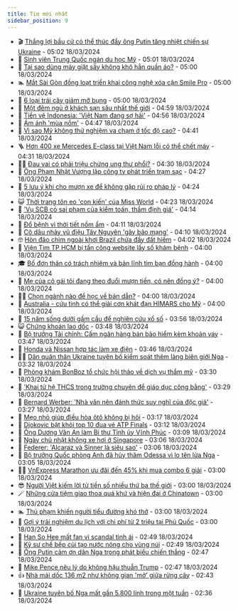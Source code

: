 ```yaml
---
title: Tim mới nhất
sidebar_position: 9
---
```


<!-- vnexpress-tin-moi-nhat:START -->
- 🎬 [Thắng lợi bầu cử có thể thúc đẩy ông Putin tăng nhiệt chiến sự Ukraine](https://vnexpress.net/thang-loi-bau-cu-co-the-thuc-day-ong-putin-tang-nhiet-chien-su-ukraine-4723445.html) - 05:02 18/03/2024
- 🐎 [Sinh viên Trung Quốc ngán du học Mỹ](https://vnexpress.net/sinh-vien-trung-quoc-ngan-du-hoc-my-4723502.html) - 05:01 18/03/2024
- 🦍 [Tại sao dùng máy giặt sấy không khô hẳn quần áo?](https://vnexpress.net/tai-sao-dung-may-giat-say-khong-kho-han-quan-ao-4723344.html) - 05:00 18/03/2024
- 🏊 [Mắt Sài Gòn đồng loạt triển khai công nghệ xóa cận Smile Pro](https://vnexpress.net/mat-sai-gon-dong-loat-trien-khai-cong-nghe-xoa-can-smile-pro-4723556.html) - 05:00 18/03/2024
- 🎊 [6 loại trái cây giảm mỡ bụng](https://vnexpress.net/6-loai-trai-cay-giam-mo-bung-4723533.html) - 05:00 18/03/2024
- 🎃 [Một đêm ngủ ở khách sạn sâu nhất thế giới](https://vnexpress.net/mot-dem-ngu-o-khach-san-sau-nhat-the-gioi-4723368.html) - 04:59 18/03/2024
- 🧰 [Tiền vệ Indonesia: &#39;Việt Nam đang sợ hãi&#39;](https://vnexpress.net/tien-ve-indonesia-viet-nam-dang-so-hai-4723584.html) - 04:56 18/03/2024
- 🔭 [Ám ảnh &#39;mùa nồm&#39;](https://vnexpress.net/am-anh-mua-nom-4723580.html) - 04:47 18/03/2024
- 🫶 [Vì sao Mỹ không thử nghiệm va chạm ở tốc độ cao?](https://vnexpress.net/vi-sao-my-khong-thu-nghiem-va-cham-o-toc-do-cao-4723429.html) - 04:41 18/03/2024
- 🪜 [Hơn 400 xe Mercedes E-class tại Việt Nam lỗi có thể chết máy](https://vnexpress.net/hon-400-xe-mercedes-e-class-tai-viet-nam-loi-co-the-chet-may-4723480.html) - 04:31 18/03/2024
- 👨‍🏫 [Đau vai có phải triệu chứng ung thư phổi?](https://vnexpress.net/dau-vai-co-phai-trieu-chung-ung-thu-phoi-4723510.html) - 04:30 18/03/2024
- 🎊 [Ông Phạm Nhật Vượng lập công ty phát triển trạm sạc](https://vnexpress.net/ong-pham-nhat-vuong-lap-cong-ty-phat-trien-tram-sac-4723570.html) - 04:27 18/03/2024
- 🎊 [5 lưu ý khi cho mượn xe để không gặp rủi ro pháp lý](https://vnexpress.net/5-luu-y-khi-cho-muon-xe-de-khong-gap-rui-ro-phap-ly-4720811.html) - 04:24 18/03/2024
- 😺 [Thời trang tôn eo &#39;con kiến&#39; của Miss World](https://vnexpress.net/thoi-trang-ton-eo-con-kien-cua-miss-world-4723498.html) - 04:23 18/03/2024
- 🐘 [&#39;Vụ SCB có sai phạm của kiểm toán, thẩm định giá&#39;](https://vnexpress.net/vu-scb-co-sai-pham-cua-kiem-toan-tham-dinh-gia-4723497.html) - 04:14 18/03/2024
- 🌁 [Đổ bệnh vì thời tiết nồm ẩm](https://vnexpress.net/do-benh-vi-thoi-tiet-nom-am-4723472.html) - 04:11 18/03/2024
- 🐲 [Cô dâu nhảy vũ điệu Tây Nguyên &#39;gây bão mạng&#39;](https://vnexpress.net/co-dau-nhay-vu-dieu-tay-nguyen-gay-bao-mang-4723509.html) - 04:10 18/03/2024
- 🤓 [Hòn đảo chìm ngoài khơi Brazil chứa đầy đất hiếm](https://vnexpress.net/hon-dao-chim-ngoai-khoi-brazil-chua-day-dat-hiem-4723404.html) - 04:02 18/03/2024
- 💪 [Viện Tim TP HCM bị tấn công website lấy số khám bệnh](https://vnexpress.net/vien-tim-tp-hcm-bi-tan-cong-website-lay-so-kham-benh-4723512.html) - 04:00 18/03/2024
- 🎓 [Bố đơn thân có trách nhiệm và bản lĩnh tìm bạn đồng hành](https://vnexpress.net/bo-don-than-co-trach-nhiem-va-ban-linh-tim-ban-dong-hanh-4723478.html) - 04:00 18/03/2024
- 🫣 [Mẹ của cô gái tôi đang theo đuổi mượn tiền, có nên đồng ý?](https://vnexpress.net/me-cua-co-gai-toi-dang-theo-duoi-muon-tien-co-nen-dong-y-4723431.html) - 04:00 18/03/2024
- 🧑‍💻 [Chọn ngành nào để học về bán dẫn?](https://vnexpress.net/chon-nganh-nao-de-hoc-ve-ban-dan-4723293.html) - 04:00 18/03/2024
- 🐲 [Australia - cứu tinh có thể giải cơn khát đạn HIMARS cho Mỹ](https://vnexpress.net/australia-cuu-tinh-co-the-giai-con-khat-dan-himars-cho-my-4722036.html) - 04:00 18/03/2024
- 🌝 [15 năm sống dưới gầm cầu để nghiên cứu xổ số](https://vnexpress.net/15-nam-song-duoi-gam-cau-de-nghien-cuu-xo-so-4723364.html) - 03:56 18/03/2024
- 😺 [Chứng khoán lao dốc](https://vnexpress.net/chung-khoan-lao-doc-dau-phien-4723549.html) - 03:48 18/03/2024
- 🐎 [Bộ trưởng Tài chính: Cấm ngân hàng bán bảo hiểm kèm khoản vay](https://vnexpress.net/bo-truong-tai-chinh-cam-ngan-hang-ban-bao-hiem-kem-khoan-vay-4723439.html) - 03:47 18/03/2024
- 🎡 [Honda và Nissan hợp tác làm xe điện](https://vnexpress.net/honda-va-nissan-hop-tac-lam-xe-dien-4723242.html) - 03:46 18/03/2024
- 👨‍🏫 [Dân quân thân Ukraine tuyên bố kiểm soát thêm làng biên giới Nga](https://vnexpress.net/dan-quan-than-ukraine-tuyen-bo-kiem-soat-them-lang-bien-gioi-nga-4723441.html) - 03:32 18/03/2024
- 🦆 [Phòng khám BonBoz tổ chức hội thảo về dịch vụ thẩm mỹ](https://vnexpress.net/phong-kham-bonboz-to-chuc-hoi-thao-ve-dich-vu-tham-my-4722817.html) - 03:30 18/03/2024
- 🚦 [&#39;Khai tử hệ THCS trong trường chuyên để giáo dục công bằng&#39;](https://vnexpress.net/khai-tu-he-thcs-trong-truong-chuyen-de-giao-duc-cong-bang-4723471.html) - 03:29 18/03/2024
- 💫 [Bernard Werber: &#39;Nhà văn nên đánh thức suy nghĩ của độc giả&#39;](https://vnexpress.net/bernard-werber-nha-van-nen-danh-thuc-suy-nghi-cua-doc-gia-4723282.html) - 03:27 18/03/2024
- 🎉 [Mẹo nhỏ giúp điều hòa ôtô không bị hôi](https://vnexpress.net/meo-nho-giup-dieu-hoa-oto-khong-bi-hoi-4723505.html) - 03:17 18/03/2024
- 🌋 [Djokovic bật khỏi top 10 đua vé ATP Finals](https://vnexpress.net/djokovic-bat-khoi-top-10-dua-ve-atp-finals-4723517.html) - 03:12 18/03/2024
- 🤖 [Ông Dương Văn An làm Bí thư Tỉnh ủy Vĩnh Phúc](https://vnexpress.net/ong-duong-van-an-lam-bi-thu-tinh-uy-vinh-phuc-4723475.html) - 03:09 18/03/2024
- 🦏 [Ngày chủ nhật không xe hơi ở Singapore](https://vnexpress.net/ngay-chu-nhat-khong-xe-hoi-o-singapore-4723468.html) - 03:06 18/03/2024
- 🦩 [Federer: &#39;Alcaraz và Sinner là siêu sao&#39;](https://vnexpress.net/federer-alcaraz-va-sinner-la-sieu-sao-4723501.html) - 03:06 18/03/2024
- 👺 [Bộ trưởng Quốc phòng Anh đã hủy thăm Odessa vì lo tên lửa Nga](https://vnexpress.net/bo-truong-quoc-phong-anh-da-huy-tham-odessa-vi-lo-ten-lua-nga-4723438.html) - 03:05 18/03/2024
- 🧑‍🏫 [VnExpress Marathon ưu đãi đến 45% khi mua combo 6 giải](https://vnexpress.net/vnexpress-marathon-uu-dai-den-45-khi-mua-combo-6-giai-4723451.html) - 03:00 18/03/2024
- 😎 [Người Việt kiếm lời từ tiền số nhiều thứ ba thế giới](https://vnexpress.net/nguoi-viet-kiem-loi-tu-tien-so-nhieu-thu-ba-the-gioi-4723460.html) - 03:00 18/03/2024
- 🪄 [Những cửa tiệm giao thoa quá khứ và hiện đại ở Chinatown](https://vnexpress.net/nhung-cua-tiem-giao-thoa-qua-khu-va-hien-dai-o-chinatown-4723504.html) - 03:00 18/03/2024
- 🏊 [Thủ phạm khiến người tiểu đường khó thở](https://vnexpress.net/thu-pham-khien-nguoi-tieu-duong-kho-tho-4723469.html) - 03:00 18/03/2024
- 💃 [Gợi ý trải nghiệm du lịch với chi phí từ 2 triệu tại Phú Quốc](https://vnexpress.net/goi-y-trai-nghiem-du-lich-voi-chi-phi-tu-2-trieu-tai-phu-quoc-4722638.html) - 03:00 18/03/2024
- 🦆 [Han So Hee mất fan vì scandal tình ái](https://vnexpress.net/han-so-hee-mat-fan-vi-scandal-tinh-ai-4723464.html) - 02:49 18/03/2024
- 🎊 [Kỹ sư chế bếp củi tạo nước nóng cho vùng núi](https://vnexpress.net/ky-su-che-bep-cui-tao-nuoc-nong-cho-vung-nui-4720911.html) - 02:49 18/03/2024
- 👺 [Ông Putin cảm ơn dân Nga trong phát biểu chiến thắng](https://vnexpress.net/ong-putin-cam-on-dan-nga-trong-phat-bieu-chien-thang-4723434.html) - 02:47 18/03/2024
- 🎡 [Mike Pence nêu lý do không hậu thuẫn Trump](https://vnexpress.net/mike-pence-neu-ly-do-khong-hau-thuan-trump-4723427.html) - 02:47 18/03/2024
- 👍 [Nhà mái dốc 136 m2 như không gian &#39;mở&#39; giữa rừng cây](https://vnexpress.net/nha-mai-doc-136-m2-nhu-khong-gian-mo-giua-rung-cay-4723328.html) - 02:43 18/03/2024
- 🐎 [Ukraine tuyên bố Nga mất gần 5.800 lính trong một tuần](https://vnexpress.net/ukraine-tuyen-bo-nga-mat-gan-5-800-linh-trong-mot-tuan-4723443.html) - 02:36 18/03/2024<!-- vnexpress-tin-moi-nhat:END -->
